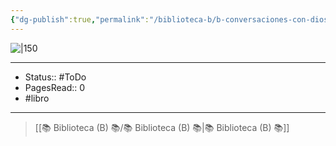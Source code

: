 ```yaml
---
{"dg-publish":true,"permalink":"/biblioteca-b/b-conversaciones-con-dios/"}
---
```


![|150](http://books.google.com/books/content?id=M9fMoiGgqhIC&printsec=frontcover&img=1&zoom=1&source=gbs_api)

---

- Status:: #ToDo 
- PagesRead:: 0
- #libro

---


> [[📚 Biblioteca (B) 📚/📚 Biblioteca (B) 📚\|📚 Biblioteca (B) 📚]]